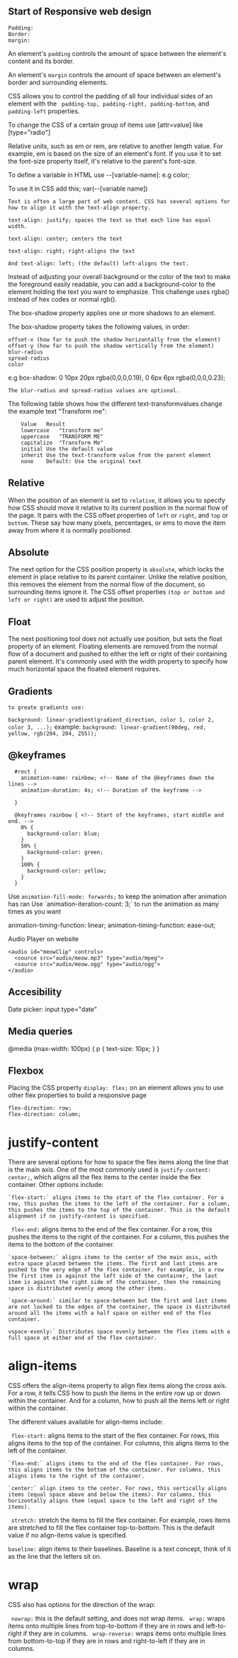 ## Start of Responsive web design
```
Padding: 
Border:
margin:
```

An element's `padding` controls the amount of space between the element's content and its border.

An element's `margin` controls the amount of space between an element's border and surrounding elements.

CSS allows you to control the padding of all four individual sides of an element with the ` padding-top, padding-right, padding-bottom`, and `padding-left`  properties.

To change the CSS of a certain group of items use [attr=value] like [type="radio"]

Relative units, such as em or rem, are relative to another length value. 
For example, em is based on the size of an element's font. 
If you use it to set the font-size property itself, it's relative to the parent's font-size.

To define a variable in HTML use
--[variable-name]: e.g color;


To use it in CSS add this;
var(--[variable name])
```
Text is often a large part of web content. CSS has several options for how to align it with the text-align property.

text-align: justify; spaces the text so that each line has equal width.

text-align: center; centers the text

text-align: right; right-aligns the text

And text-align: left; (the default) left-aligns the text.
```

Instead of adjusting your overall background or the color of the text to make the foreground easily readable, you can add a background-color to the element holding the text you want to emphasize. This challenge uses rgba() instead of hex codes or normal rgb().

The box-shadow property applies one or more shadows to an element.

The box-shadow property takes the following values, in order:

    offset-x (how far to push the shadow horizontally from the element)
    offset-y (how far to push the shadow vertically from the element)
    blur-radius
    spread-radius
    color
e.g box-shadow: 0 10px 20px rgba(0,0,0,0.19), 0 6px 6px rgba(0,0,0,0.23);


`The blur-radius and spread-radius values are optional.`

The following table shows how the different text-transformvalues change the example text "Transform me":
```
    Value	Result
    lowercase	"transform me"
    uppercase	"TRANSFORM ME"
    capitalize	"Transform Me"
    initial	Use the default value
    inherit	Use the text-transform value from the parent element
    none	Default: Use the original text
```
## Relative
When the position of an element is set to `relative`, it allows you to specify how CSS should move it relative to its current position in the normal flow of the page. It pairs with the CSS offset properties of `left` or `right`, and `top` or `bottom`. These say how many pixels, percentages, or ems to move the item away from where it is normally positioned.
## Absolute
The next option for the CSS position property is `absolute`, which locks the element in place relative to its parent container. Unlike the relative position, this removes the element from the normal flow of the document, so surrounding items ignore it. The CSS offset properties `(top or bottom and left or right)` are used to adjust the position.
## Float
The next positioning tool does not actually use position, but sets the float property of an element. Floating elements are removed from the normal flow of a document and pushed to either the left or right of their containing parent element. It's commonly used with the width property to specify how much horizontal space the floated element requires.

## Gradients
    to greate gradients use:
`background: linear-gradient(gradient_direction, color 1, color 2, color 3, ...);`
example:
`background: linear-gradient(90deg, red, yellow, rgb(204, 204, 255));`

## @keyframes

```
  #rect {
    animation-name: rainbow; <!-- Name of the @keyframes down the lines -->
    animation-duration: 4s; <!-- Duration of the keyframe -->

  }

  @keyframes rainbow { <!-- Start of the keyframes, start middle and end. -->
    0% {
      background-color: blue;
    }
    50% {
      background-color: green;
    }
    100% {
      background-color: yellow;
    }
  }
```

Use `animation-fill-mode: forwards;` to keep the animation after animation has ran
Use `animation-iteration-count: 3;´ to run the animation as many times as you want

animation-timing-function: linear;
animation-timing-function: ease-out;

Audio Player on website
```
<audio id="meowClip" controls>
  <source src="audio/meow.mp3" type="audio/mpeg">
  <source src="audio/meow.ogg" type="audio/ogg">
</audio>
```

## Accesibility

Date picker: input type="date"

## Media queries

@media (max-width: 100px) {
p {
text-size: 10px;
}
}

## Flexbox

Placing the CSS property `display: flex;` on an element allows you to use other flex properties to build a responsive page
```
flex-direction: row;
flex-direction: column;
```
# justify-content

There are several options for how to space the flex items along the line that is the main axis. One of the most commonly used is `justify-content: center;`, which aligns all the flex items to the center inside the flex container. Other options include:

    `flex-start:` aligns items to the start of the flex container. For a row, this pushes the items to the left of the container. For a column, this pushes the items to the top of the container. This is the default alignment if no justify-content is specified.
    
   ` flex-end:` aligns items to the end of the flex container. For a row, this pushes the items to the right of the container. For a column, this pushes the items to the bottom of the container.
   
    `space-between:` aligns items to the center of the main axis, with extra space placed between the items. The first and last items are pushed to the very edge of the flex container. For example, in a row the first item is against the left side of the container, the last item is against the right side of the container, then the remaining space is distributed evenly among the other items.
    
    `space-around:` similar to space-between but the first and last items are not locked to the edges of the container, the space is distributed around all the items with a half space on either end of the flex container.
    
    vspace-evenly:` Distributes space evenly between the flex items with a full space at either end of the flex container.
    
# align-items    
CSS offers the align-items property to align flex items along the cross axis. For a row, it tells CSS how to push the items in the entire row up or down within the container. And for a column, how to push all the items left or right within the container.

The different values available for align-items include:

   ` flex-start:` aligns items to the start of the flex container. For rows, this aligns items to the top of the container. For columns, this aligns items to the left of the container.
   
    `flex-end:` aligns items to the end of the flex container. For rows, this aligns items to the bottom of the container. For columns, this aligns items to the right of the container.
    
    `center:` align items to the center. For rows, this vertically aligns items (equal space above and below the items). For columns, this horizontally aligns them (equal space to the left and right of the items).
    
   ` stretch:` stretch the items to fill the flex container. For example, rows items are stretched to fill the flex container top-to-bottom. This is the default value if no align-items value is specified.
   
   `baseline:` align items to their baselines. Baseline is a text concept, think of it as the line that the letters sit on.
    
# wrap

CSS also has options for the direction of the wrap:

   ` nowrap:` this is the default setting, and does not wrap items.
   ` wrap:` wraps items onto multiple lines from top-to-bottom if they are in rows and left-to-right if they are in columns.
   ` wrap-reverse:` wraps items onto multiple lines from bottom-to-top if they are in rows and right-to-left if they are in columns.
    
